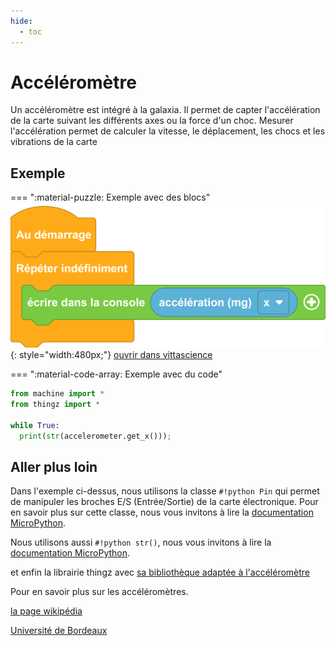 ```yaml
---
hide:
  - toc
---
```

# Accéléromètre

Un accéléromètre est intégré à la  galaxia. Il permet de capter l'accélération de la carte suivant les différents axes ou la force d'un choc.
Mesurer l'accélération permet de calculer la vitesse, le déplacement, les chocs et les vibrations de la carte

## Exemple

=== ":material-puzzle: Exemple avec des blocs"
    ![Blocs capteur](accelerometer.png){: style="width:480px;"}
    [ouvrir dans vittascience](https://fr.vittascience.com/galaxia/?link=645e2e1ac5860&toolbox=scratch&mode=blocks&embed=1)

=== ":material-code-array: Exemple avec du code"

``` python
from machine import *
from thingz import *

while True:
  print(str(accelerometer.get_x()));

```

    
## Aller plus loin

Dans l'exemple ci-dessus, nous utilisons la classe `#!python Pin` qui permet de manipuler les broches E/S (Entrée/Sortie) de la carte électronique. Pour en savoir plus sur cette classe, nous vous invitons à lire la [documentation MicroPython](https://www.micropython.fr/reference/#/05.micropython/machine/classe_pin).

Nous utilisons aussi `#!python str()`, nous vous invitons à lire la [documentation MicroPython](https://www.micropython.fr/reference/#/03.modules_standards/str/).

et enfin la librairie thingz avec [sa bibliothèque adaptée à l'accéléromètre](../thingz/thingz_accelerometer.md)

Pour en savoir plus sur les accéléromètres.

[la page wikipédia](https://fr.wikipedia.org/wiki/Acc%C3%A9l%C3%A9rom%C3%A8tre)

[Université de Bordeaux](https://www.youtube.com/watch?v=QUEH9ZUrxEU)

